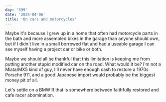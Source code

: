 ```yaml
---
day: '599'
date: '2024-04-06'
title: 'On cars and motorcycles'
---
```


Maybe it's because I grew up in a home that often had motorcycle parts in the bath and more assembled bikes in the garage than anyone should own, but if I didn't live in a small borrowed flat and had a useable garage I can see myself having a project car or bike or both.

Maybe we should all be thankful that this limitation is keeping me from putting another stupid modified car on the road. What would it be? I'm not a Miata/MX5 kind of guy, I'll never have enough cash to restore a 1970s Porsche 911, and a good Japanese import would probably be the biggest money pit of all.

Let's settle on a BMW R that is somewhere between faithfully restored and cafe racer abomination.
